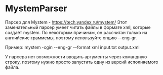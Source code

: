 # MystemParser
Парсер для Mystem - https://tech.yandex.ru/mystem/
Этот замечательный парсер умеет читать файлы в формате xml, которые создаёт mystem.
По некоторым причинам, он рассчитан только на английские граммемы, поэтому используйте опцию --eng-gr.

Пример: mystem -cgin --eng-gr --format xml input.txt output.xml

У парсера нет возможности вводить аргументы через командную строку, поэтому нужно просто запустить одну из версий исполняемого файла.
